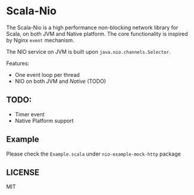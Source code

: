 # Scala-Nio

The Scala-Nio is a high performance non-blocking network library for Scala, on both JVM and Native platform. The core functionality is inspired by Nginx `event` mechanism.

The NIO service on JVM is built upon `java.nio.channels.Selector`.

Features:
* One event loop per thread
* NIO on both JVM and *Native* (TODO)

## TODO:
- Timer event
- Native Platform support

## Example

Please check the `Example.scala` under `nio-example-mock-http` package

## LICENSE

MIT
